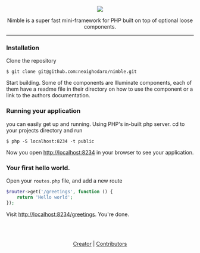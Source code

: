 <p align="center"><img src="https://cloud.githubusercontent.com/assets/807318/21964943/c2a4edfa-db55-11e6-9ae6-6532bf984599.png"></p>

<p align="center">Nimble is a super fast mini-framework for PHP built on top of optional loose components.</p>

<hr/>

### Installation

Clone the repository

```shell
$ git clone git@github.com:neoighodaro/nimble.git
```
Start building. Some of the components are Illuminate components, each of them have a readme file in their directory on how to use the component or a link to the authors documentation.

### Running your application
you can easily get up and running. Using PHP's in-built php server. cd to your projects directory and run

```shell
$ php -S localhost:8234 -t public
```

Now you open [http://localhost:8234](http://localhost:8234) in your browser to see your application.

### Your first hello world.
Open your `routes.php` file, and add a new route

```php
$router->get('/greetings', function () {
    return 'Hello world';
});
```

Visit [http://localhost:8234/greetings](http://localhost:8234/greetings). You're done.

<br/><br/>

<p align="center">
    <a href="https://neoighodaro.com" target="_blank">Creator</a> |
    <a href="https://github.com/neoighodaro/nimble/graphs/contributors" target="_blank">Contributors</a>
</p>
